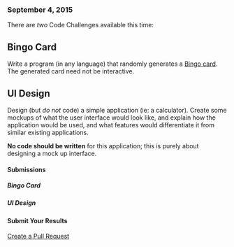### September 4, 2015

There are *two* Code Challenges available this time:

## Bingo Card

Write a program (in any language) that randomly generates a [Bingo card](https://en.wikipedia.org/wiki/Bingo_card#75-ball_Bingo_Cards). The generated card need not be interactive.

## UI Design

Design (but *do not* code) a simple application (ie: a calculator). Create some mockups of what the user interface would look like, and explain how the application would be used, and what features would differentiate it from similar existing applications.

**No code should be written** for this application; this is purely about designing a mock up interface.

#### Submissions

##### Bingo Card


##### UI Design


#### Submit Your Results
[Create a Pull Request](https://github.com/AICSC/Coding-Challenges/new/master/2015/04-17/)
